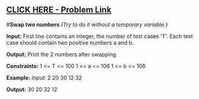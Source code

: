 ## [CLICK HERE - Problem Link](https://practice.geeksforgeeks.org/problems/swap-two-numbers/0)

#**Swap two numbers**
*(Try to do it without a temporary variable.)*

**Input:**
First line contains an integer, the number of test cases 'T'. Each test case should contain two positive numbers a and b.


**Output:**
Print the 2 numbers after swapping.


**Constraints:** 
1 <= T <= 100
1 <= a <= 106
1 <= b <= 106


**Example:**
*Input:*
2
20 30
12 32

**Output:**
30 20
32 12